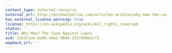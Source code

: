 ```yaml
---
content_type: external-resource
external_url: http://michaelpollan.com/articles-archive/why-mow-the-case-against-lawns/
has_external_license_warning: true
license: https://en.wikipedia.org/wiki/All_rights_reserved
status: ''
title: Why Mow? The Case Against Lawns
uid: 13e3c1ae-bc66-4da2-9844-1557dd065cf3
wayback_url: ''
---
```


